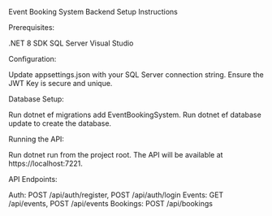 
Event Booking System Backend
Setup Instructions

Prerequisites:

.NET 8 SDK
SQL Server
Visual Studio


Configuration:

Update appsettings.json with your SQL Server connection string.
Ensure the JWT Key is secure and unique.


Database Setup:

Run dotnet ef migrations add EventBookingSystem.
Run dotnet ef database update to create the database.


Running the API:

Run dotnet run from the project root.
The API will be available at https://localhost:7221.


API Endpoints:

Auth: POST /api/auth/register, POST /api/auth/login
Events: GET /api/events, POST /api/events
Bookings: POST /api/bookings

